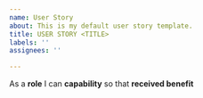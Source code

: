 ```yaml
---
name: User Story
about: This is my default user story template.
title: USER STORY <TITLE>
labels: ''
assignees: ''

---
```


As a **role** I can **capability** so that **received benefit**
